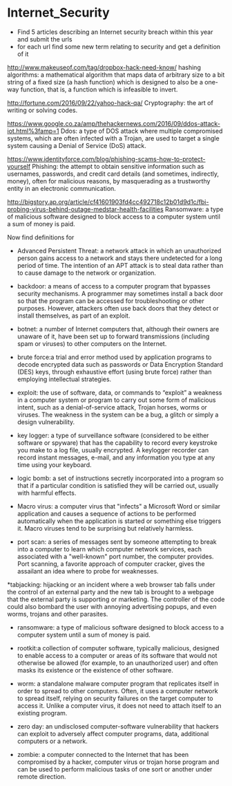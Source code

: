 # Internet_Security
* Find 5 articles describing an Internet security breach within this year and submit the urls
* for each url find some new term relating to security and get a definition of it 

http://www.makeuseof.com/tag/dropbox-hack-need-know/ 
hashing algorithms: a mathematical algorithm that maps data of arbitrary size to a bit string of a fixed size (a hash function) which is designed to also be a one-way function, that is, a function which is infeasible to invert.


http://fortune.com/2016/09/22/yahoo-hack-qa/
Cryptography: the art of writing or solving codes.

https://www.google.co.za/amp/thehackernews.com/2016/09/ddos-attack-iot.html%3famp=1
Ddos: a type of DOS attack where multiple compromised systems, which are often infected with a Trojan, are used to target a single system causing a Denial of Service (DoS) attack.

https://www.identityforce.com/blog/phishing-scams-how-to-protect-yourself
Phishing: the attempt to obtain sensitive information such as usernames, passwords, and credit card details (and sometimes, indirectly, money), often for malicious reasons, by masquerading as a trustworthy entity in an electronic communication.

http://bigstory.ap.org/article/cf41601903fd4cc492718c12b01d9d1c/fbi-probing-virus-behind-outage-medstar-health-facilities
Ransomware: a type of malicious software designed to block access to a computer system until a sum of money is paid.

Now find definitions for
  * Advanced Persistent Threat: a network attack in which an unauthorized person gains access to a network and stays there undetected for a long period of time. The intention of an APT attack is to steal data rather than to cause damage to the network or organization.
  
  * backdoor: a means of access to a computer program that bypasses security mechanisms. A programmer may sometimes install a back door so that the program can be accessed for troubleshooting or other purposes. However, attackers often use back doors that they detect or install themselves, as part of an exploit.
  
  * botnet: a number of Internet computers that, although their owners are unaware of it, have been set up to forward transmissions (including spam or viruses) to other computers on the Internet.
  
  * brute force:a trial and error method used by application programs to decode encrypted data such as passwords or Data Encryption Standard (DES) keys, through exhaustive effort (using brute force) rather than employing intellectual strategies.
  
  * exploit: the use of software, data, or commands to “exploit” a weakness in a computer system or program to carry out some form of malicious intent, such as a denial-of-service attack, Trojan horses, worms or viruses. The weakness in the system can be a bug, a glitch or simply a design vulnerability.
  
  * key logger: a type of surveillance software (considered to be either software or spyware) that has the capability to record every keystroke you make to a log file, usually encrypted. A keylogger recorder can record instant messages, e-mail, and any information you type at any time using your keyboard.
  
  * logic bomb: a set of instructions secretly incorporated into a program so that if a particular condition is satisfied they will be carried out, usually with harmful effects.

  * Macro virus: a computer virus that "infects" a Microsoft Word or similar application and causes a sequence of actions to be performed automatically when the application is started or something else triggers it. Macro viruses tend to be surprising but relatively harmless.
  
  * port scan: a series of messages sent by someone attempting to break into a computer to learn which computer network services, each associated with a "well-known" port number, the computer provides. Port scanning, a favorite approach of computer cracker, gives the assailant an idea where to probe for weaknesses.
  
  *tabjacking: hijacking or an incident where a web browser tab falls under the control of an external party and the new tab is brought to a webpage that the external party is supporting or marketing. The controller of the code could also bombard the user with annoying advertising popups, and even worms, trojans and other parasites.
  
  * ransomware: a type of malicious software designed to block access to a computer system until a sum of money is paid.
  
  * rootkit:a collection of computer software, typically malicious, designed to enable access to a computer or areas of its software that would not otherwise be allowed (for example, to an unauthorized user) and often masks its existence or the existence of other software.
  
  * worm: a standalone malware computer program that replicates itself in order to spread to other computers. Often, it uses a computer network to spread itself, relying on security failures on the target computer to access it. Unlike a computer virus, it does not need to attach itself to an existing program.
  
  * zero day: an undisclosed computer-software vulnerability that hackers can exploit to adversely affect computer programs, data, additional computers or a network.
  
  * zombie: a computer connected to the Internet that has been compromised by a hacker, computer virus or trojan horse program and can be used to perform malicious tasks of one sort or another under remote direction.


